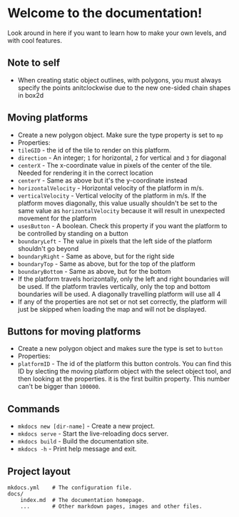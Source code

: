 # Welcome to the documentation!

Look around in here if you want to learn how to make your own levels, and with cool features.

## Note to self

* When creating static object outlines, with polygons, you must always specify the points anitclockwise due to the new one-sided chain shapes in box2d

## Moving platforms

* Create a new polygon object. Make sure the type property is set to `mp`
* Properties:
* `tileGID` - the id of the tile to render on this platform.
* `direction` - An integer; `1` for horizontal, `2` for vertical and `3` for diagonal
* `centerX` - The x-coordinate value in pixels of the center of the tile. Needed for rendering it in the correct location
* `centerY` - Same as above but it's the y-coordinate instead
* `horizontalVelocity` - Horizontal velocity of the platform in m/s.
* `verticalVelocity` - Vertical velocity of the platform in m/s. If the platform moves diagonally, this value usually shouldn't be set to the same value
as `horizontalVelocity` because it will result in unexpected movement for the platform
* `usesButton` - A boolean. Check this property if you want the platform to be controlled by standing on a button
* `boundaryLeft` - The value in pixels that the left side of the platform shouldn't go beyond
* `boundaryRight` - Same as above, but for the right side
* `boundaryTop` - Same as above, but for the top of the platform
* `boundaryBottom` - Same as above, but for the bottom
* If the platform travels horizontally, only the left and right boundaries will be used. If the platform travles vertically, only the top and bottom boundaries will be used. A diagonally travelling platform will use all 4
* If any of the properties are not set or not set correctly, the platform will just be skipped when loading the map and will not be displayed.

## Buttons for moving platforms

* Create a new polygon object and makes sure the type is set to `button`
* Properties:
* `platformID` - The id of the platform this button controls. You can find this ID by slecting the moving platform object with the select object tool, and then looking at the properties. it is the first builtin property. This number can't be bigger than `100000`.

## Commands

* `mkdocs new [dir-name]` - Create a new project.
* `mkdocs serve` - Start the live-reloading docs server.
* `mkdocs build` - Build the documentation site.
* `mkdocs -h` - Print help message and exit.

## Project layout

    mkdocs.yml    # The configuration file.
    docs/
        index.md  # The documentation homepage.
        ...       # Other markdown pages, images and other files.

